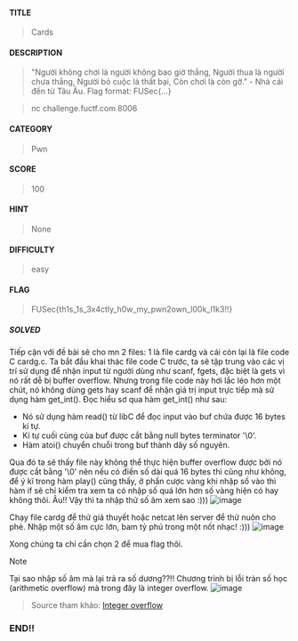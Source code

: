 #### TITLE
>Cards
#### DESCRIPTION
> "Người không chơi là người không bao giờ thắng, Người thua là người chưa thắng, Người bỏ cuộc là thất bại, Còn chơi là còn gỡ." - Nhà cái đến từ Tâu Âu. Flag format: FUSec{...}

>nc challenge.fuctf.com 8006
#### CATEGORY
>Pwn
#### SCORE
>100
#### HINT
>None
#### DIFFICULTY
>easy
#### FLAG
>FUSec{th1s_1s_3x4ctly_h0w_my_pwn2own_l00k_l1k3!!}
##### SOLVED
Tiếp cận với đề bài sẽ cho mn 2 files: 1 là file cardg và cái còn lại là file code C cardg.c. Ta bắt đầu khai thác file code C trước, ta sẽ tập trung vào các vị trí sử dụng để nhận input từ người dùng như scanf, fgets, đặc biệt là gets vì nó rất dễ bị buffer overflow. Nhưng trong file code này hơi lắc léo hơn một chút, nó không dùng gets hay scanf để nhận giá trị input trực tiếp mà sử dụng hàm get_int(). Đọc hiểu sơ qua hàm get_int() như sau:
- Nó sử dụng hàm read() từ libC để đọc input vào buf chứa được 16 bytes kí tự.
- Kí tự cuối cùng của buf được cắt bằng null bytes terminator '\0'.
- Hàm atoi() chuyển chuỗi trong buf thành dãy số nguyên.

Qua đó ta sẽ thấy file này không thể thực hiện buffer overflow được bởi nó được cắt bằng '\0' nên nếu có điền số dài quá 16 bytes thì cũng như không, để ý kĩ trong hàm play() cũng thấy, ở phần cược vàng khi nhập số vào thì hàm if sẽ chỉ kiểm tra xem ta có nhập số quá lớn hơn số vàng hiện có hay không thôi. Âu!! Vậy thì ta nhập thử số âm xem sao :)))
![image](https://github.com/uS3rR00t05/2024/assets/165979681/e82332a9-e506-4f9f-9d29-2efcf384bf8e)

Chạy file cardg để thử giả thuyết hoặc netcat lên server để thử nuôn cho phẻ. Nhập một số âm cực lớn, bam tỷ phú trong một nốt nhạc! :)))
![image](https://github.com/uS3rR00t05/2024/assets/165979681/6d0556fa-5753-467d-90e3-9c3a7b99e099)

Xong chúng ta chỉ cần chọn 2 để mua flag thôi.

>[!NOTE]
>Tại sao nhập số âm mà lại trả ra số dương??!! Chương trình bị lỗi tràn số học (arithmetic overflow) mà trong đây là integer overflow.
>![image](https://github.com/uS3rR00t05/2024/assets/165979681/d5b9cd57-a836-4c6c-b82d-43abfa4179e3)

>Source tham khảo: [Integer overflow](https://www.youtube.com/watch?v=Dbbh_lrbgAU)
### END!!
